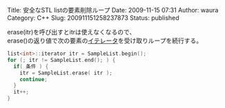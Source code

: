 Title: 安全なSTL listの要素削除ループ
Date: 2009-11-15 07:31
Author: waura
Category: C++
Slug: 200911151258237873
Status: published

erase(itr)を呼び出すとitrは使えなくなるので、  
erase()の返り値で次の要素の[イテレータ](http://d.hatena.ne.jp/keyword/%A5%A4%A5%C6%A5%EC%A1%BC%A5%BF)を受け取りループを続行する。

```cpp
list<int>::iterator itr = SampleList.begin();
for (; itr != SampleList.end(); ) {
  if( 条件 ) {
    itr = SampleList.erase( itr );
    continue;
  }
  it++;
}
```
